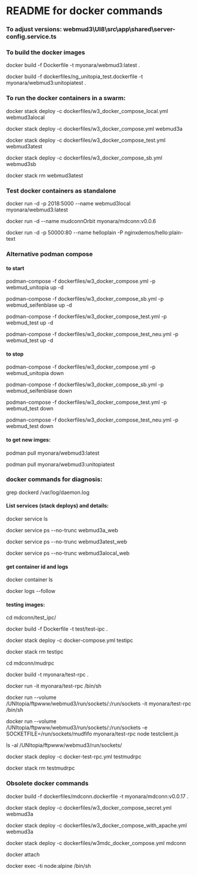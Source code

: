 # README for docker commands

### To adjust versions:  webmud3\UI8\src\app\shared\server-config.service.ts


### To build the docker images 

docker build -f Dockerfile -t myonara/webmud3:latest .

docker build -f dockerfiles/ng_unitopia_test.dockerfile -t myonara/webmud3:unitopiatest .

### To run the docker containers in a swarm:

docker stack deploy -c dockerfiles/w3_docker_compose_local.yml webmud3alocal

docker stack deploy -c dockerfiles/w3_docker_compose.yml webmud3a

docker stack deploy -c dockerfiles/w3_docker_compose_test.yml webmud3atest

docker stack deploy -c dockerfiles/w3_docker_compose_sb.yml webmud3sb

docker stack rm webmud3atest

### Test docker containers as standalone

docker run -d -p 2018:5000 --name webmud3local myonara/webmud3:latest

docker run -d --name mudconnOrbit myonara/mdconn:v0.0.6

docker run -d -p 50000:80 --name helloplain -P nginxdemos/hello:plain-text

### Alternative podman compose
#### to start

podman-compose -f dockerfiles/w3_docker_compose.yml -p webmud_unitopia up -d

podman-compose -f dockerfiles/w3_docker_compose_sb.yml -p webmud_seifenblase up -d

podman-compose -f dockerfiles/w3_docker_compose_test.yml -p webmud_test up -d
    
podman-compose -f dockerfiles/w3_docker_compose_test_neu.yml -p webmud_test up -d
    
####  to stop

podman-compose -f dockerfiles/w3_docker_compose.yml -p webmud_unitopia down
    
podman-compose -f dockerfiles/w3_docker_compose_sb.yml -p webmud_seifenblase down

podman-compose -f dockerfiles/w3_docker_compose_test.yml -p webmud_test down
    
podman-compose -f dockerfiles/w3_docker_compose_test_neu.yml -p webmud_test down
    
####  to get new imges:

podman pull myonara/webmud3:latest

podman pull myonara/webmud3:unitopiatest


### docker commands for diagnosis:
grep dockerd /var/log/daemon.log

#### List services (stack deploys) and details:

docker service ls

docker service ps --no-trunc webmud3a_web

docker service ps --no-trunc webmud3atest_web

docker service ps --no-trunc webmud3alocal_web

#### get container id and logs

docker container ls 

docker logs --follow <contaienrid>

#### testing images:

cd mdconn/test_ipc/

docker build -f Dockerfile -t test/test-ipc .

docker stack deploy -c docker-compose.yml testipc

docker stack rm testipc

cd mdconn/mudrpc

docker build -t myonara/test-rpc .

docker run -it myonara/test-rpc /bin/sh

docker run --volume /UNItopia/ftpwww/webmud3/run/sockets/:/run/sockets -it myonara/test-rpc /bin/sh

docker run --volume /UNItopia/ftpwww/webmud3/run/sockets/:/run/sockets -e SOCKETFILE=/run/sockets/mudfifo myonara/test-rpc node testclient.js

ls -al /UNItopia/ftpwww/webmud3/run/sockets/

docker stack deploy -c docker-test-rpc.yml testmudrpc

docker stack rm testmudrpc

### Obsolete docker commands

docker build -f dockerfiles/mdconn.dockerfile -t myonara/mdconn:v0.0.17 .

docker stack deploy -c dockerfiles/w3_docker_compose_secret.yml webmud3a

docker stack deploy -c dockerfiles/w3_docker_compose_with_apache.yml webmud3a

docker stack deploy -c dockerfiles/w3mdc_docker_compose.yml mdconn

docker attach <containerid>

docker exec -ti node:alpine /bin/sh
